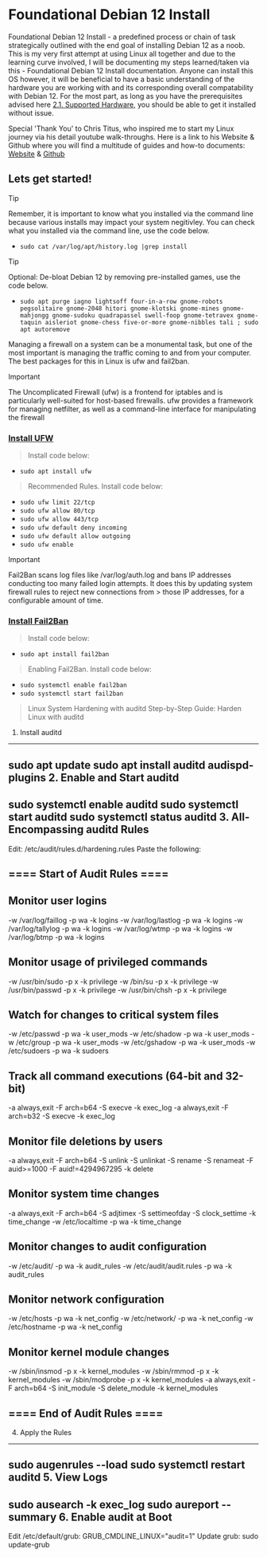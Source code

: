 # Foundational Debian 12 Install

Foundational Debian 12 Install - a predefined process or chain of task strategically outlined with the end goal of installing Debian 12 as a noob. This is my very first attempt at using Linux all together and due to the learning curve involved, I will be documenting my steps learned/taken via this - Foundational Debian 12 Install documentation. Anyone can install this OS however, it will be beneficial to have a basic understanding of the hardware you are working with and its corresponding overall compatability with Debian 12. For the most part, as long as you have the prerequisites advised here [2.1. Supported Hardware](https://www.debian.org/releases/bookworm/amd64/ch02s01.en.html), you should be able to get it installed without issue.   

Special 'Thank You' to Chris Titus, who inspired me to start my Linux journey via his detail youtube walk-throughs. Here is a link to his Website & Github where you will find a multitude of guides and how-to documents: [Website](https://christitus.com/) & [Github](https://github.com/ChrisTitusTech)



## Lets get started!

> [!TIP]
> Remember, it is important to know what you installed via the command line because various installs may impact your system negitivley. You can check what you installed via the command line, use the code below.


- `sudo cat /var/log/apt/history.log |grep install`


> [!TIP]
> Optional: De-bloat Debian 12 by removing pre-installed games, use the code below. 
- `sudo apt purge iagno lightsoff four-in-a-row gnome-robots pegsolitaire gnome-2048 hitori gnome-klotski gnome-mines gnome-mahjongg gnome-sudoku quadrapassel swell-foop gnome-tetravex gnome-taquin aisleriot gnome-chess five-or-more gnome-nibbles tali ; sudo apt autoremove`


Managing a firewall on a system can be a monumental task, but one of the most important is managing the traffic coming to and from your computer. The best packages for this in Linux is ufw and fail2ban.


> [!IMPORTANT]
> The Uncomplicated Firewall (ufw) is a frontend for iptables and is particularly well-suited for host-based firewalls. ufw provides a framework for managing netfilter, as well as a command-line
> interface for manipulating the firewall
### [Install UFW](https://christitus.com/linux-security-mistakes/#google_vignette)

> Install code below:
- `sudo apt install ufw`


> Recommended Rules. Install code below:
- `sudo ufw limit 22/tcp`
- `sudo ufw allow 80/tcp`
- `sudo ufw allow 443/tcp`
- `sudo ufw default deny incoming`
- `sudo ufw default allow outgoing`
- `sudo ufw enable`


> [!IMPORTANT]
> Fail2Ban scans log files like /var/log/auth.log and bans IP addresses conducting too many failed login attempts. It does this by updating system firewall rules to reject new connections from > those IP addresses, for a configurable amount of time. 
### [Install Fail2Ban](https://christitus.com/linux-security-mistakes/#google_vignette)

> Install code below:
- `sudo apt install fail2ban`


> Enabling Fail2Ban. Install code below:
- `sudo systemctl enable fail2ban`
- `sudo systemctl start fail2ban`





> Linux System Hardening with auditd
Step-by-Step Guide: Harden Linux with auditd
1. Install auditd
------------------
sudo apt update
sudo apt install auditd audispd-plugins
2. Enable and Start auditd
---------------------------
sudo systemctl enable auditd
sudo systemctl start auditd
sudo systemctl status auditd
3. All-Encompassing auditd Rules
--------------------------------
Edit: /etc/audit/rules.d/hardening.rules
Paste the following:
## ==== Start of Audit Rules ==== ##
## Monitor user logins
-w /var/log/faillog -p wa -k logins
-w /var/log/lastlog -p wa -k logins
-w /var/log/tallylog -p wa -k logins
-w /var/log/wtmp -p wa -k logins
-w /var/log/btmp -p wa -k logins
## Monitor usage of privileged commands
-w /usr/bin/sudo -p x -k privilege
-w /bin/su -p x -k privilege
-w /usr/bin/passwd -p x -k privilege
-w /usr/bin/chsh -p x -k privilege
## Watch for changes to critical system files
-w /etc/passwd -p wa -k user_mods
-w /etc/shadow -p wa -k user_mods
-w /etc/group -p wa -k user_mods
-w /etc/gshadow -p wa -k user_mods
-w /etc/sudoers -p wa -k sudoers
## Track all command executions (64-bit and 32-bit)
-a always,exit -F arch=b64 -S execve -k exec_log
-a always,exit -F arch=b32 -S execve -k exec_log
## Monitor file deletions by users
-a always,exit -F arch=b64 -S unlink -S unlinkat -S rename -S renameat -F auid>=1000 -F
auid!=4294967295 -k delete
## Monitor system time changes
-a always,exit -F arch=b64 -S adjtimex -S settimeofday -S clock_settime -k time_change
-w /etc/localtime -p wa -k time_change
## Monitor changes to audit configuration
-w /etc/audit/ -p wa -k audit_rules
-w /etc/audit/audit.rules -p wa -k audit_rules
## Monitor network configuration
-w /etc/hosts -p wa -k net_config
-w /etc/network/ -p wa -k net_config
-w /etc/hostname -p wa -k net_config
## Monitor kernel module changes
-w /sbin/insmod -p x -k kernel_modules
-w /sbin/rmmod -p x -k kernel_modules
-w /sbin/modprobe -p x -k kernel_modules
-a always,exit -F arch=b64 -S init_module -S delete_module -k kernel_modules
## ==== End of Audit Rules ==== ##
4. Apply the Rules
-------------------
sudo augenrules --load
sudo systemctl restart auditd
5. View Logs
-------------
sudo ausearch -k exec_log
sudo aureport --summary
6. Enable audit at Boot
------------------------
Edit /etc/default/grub:
GRUB_CMDLINE_LINUX="audit=1"
Update grub:
sudo update-grub
